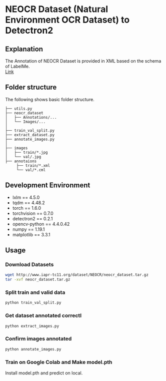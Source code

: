 # NEOCR Dataset (Natural Environment OCR Dataset) to Detectron2

## Explanation
The Annotation of NEOCR Dataset is provided in XML based on the schema of LabelMe.\
[Link](http://www.iapr-tc11.org/mediawiki/index.php?title=NEOCR:_Natural_Environment_OCR_Dataset)

## Folder structure
The following shows basic folder structure.
```
├── utils.py
├── neocr_dataset
│   ├── Annotations/...
│   └── Images/...
│
├── train_val_split.py 
├── extract_dataset.py 
├── annotate_images.py 
│
├── images 
│   ├── train/*.jpg
│   └── val/.jpg
├── annotaions
     ├── train/*.xml
     └── val/*.cml
```

## Development Environment
* lxlm == 4.5.0
* tqdm == 4.48.2
* torch == 1.6.0
* torchvision == 0.7.0
* detectron2 == 0.2.1
* opencv-python == 4.4.0.42
* numpy == 1.19.1
* matplotlib == 3.3.1

## Usage
### Download Datasets
```sh
wget http://www.iapr-tc11.org/dataset/NEOCR/neocr_dataset.tar.gz
tar -xvf neocr_dataset.tar.gz
```

### Split train and valid data
```python
python train_val_split.py 
```

### Get dataset annotated correctl
```python
python extract_images.py
```

### Confirm images annotated
```python
python annotate_images.py
```

### Train on Google Colab and Make model.pth
Install model.pth and predict on local.
